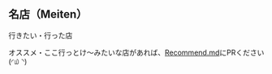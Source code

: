 ## 名店（Meiten）

行きたい・行った店

オススメ・ここ行っとけ〜みたいな店があれば、[Recommend.md](https://github.com/sjntn/meiten/blob/master/Recommend.md)にPRください(◜௰◝)
